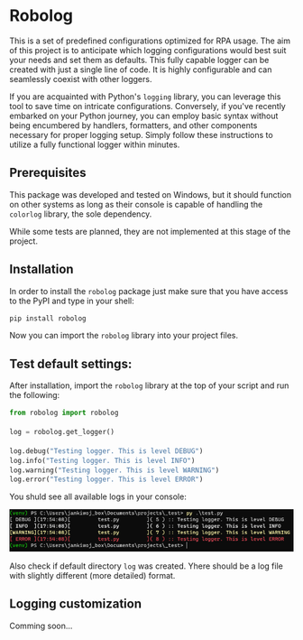 # Robolog
This is a set of predefined configurations optimized for RPA usage. The aim of this project is to anticipate which logging configurations would best suit your needs and set them as defaults. This fully capable logger can be created with just a single line of code. It is highly configurable and can seamlessly coexist with other loggers.

If you are acquainted with Python's `logging` library, you can leverage this tool to save time on intricate configurations. Conversely, if you've recently embarked on your Python journey, you can employ basic syntax without being encumbered by handlers, formatters, and other components necessary for proper logging setup. Simply follow these instructions to utilize a fully functional logger within minutes.

## Prerequisites
This package was developed and tested on Windows, but it should function on other systems as long as their console is capable of handling the `colorlog` library, the sole dependency.

While some tests are planned, they are not implemented at this stage of the project.



## Installation

In order to install the `robolog` package just make sure that you have access to the PyPI and type in your shell: 

```powershell
pip install robolog 
```

Now you can import the `robolog` library into your project files.

## Test default settings:
After installation, import the `robolog` library at the top of your script and run the following:

```python
from robolog import robolog

log = robolog.get_logger()

log.debug("Testing logger. This is level DEBUG")
log.info("Testing logger. This is level INFO")
log.warning("Testing logger. This is level WARNING")
log.error("Testing logger. This is level ERROR")
```

You shuld see all available logs in your console:

![Image Alt Text](img/md01.png)

Also check if default directory `log` was created. Yhere should be a log file with slightly different (more detailed) format.

## Logging customization

Comming soon...